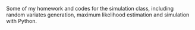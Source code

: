 Some of my homework and codes for the simulation class, including random variates generation, maximum likelihood estimation and simulation with Python.
